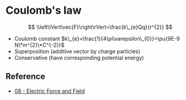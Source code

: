 # Coulomb's law

$$
\\left\lVert\vec{F}\right\rVert=\frac{k\_{e}Qq}{r^{2}}
$$ 

* Coulomb constant $k\_{e}=\frac{1}{4\pi\varepsilon\_{0}}=\pu{9E-9 N\*m^{2}\*C^{-2}}$
* Superposition (additive vector by charge particles)
* Conservative (have corresponding potential energy)

## Reference

* [08 - Electric Force and Field](../../../00%20-%20Summary/SCPY142%20-%20Physics%20for%20Medical%20Students/08%20-%20Electric%20Force%20and%20Field.md)
